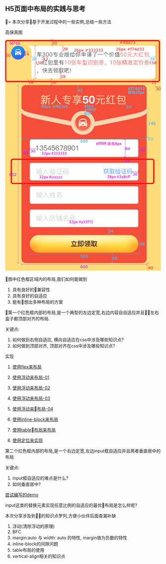 ## H5页面中布局的实践与思考

> 本次分享基于开发过程中的一些实例,总结一些方法


高保真图

<img src="./img-01.png">

图中红色框区域内的布局,我们如何能做到

1. 具有良好的兼容性
2. 具有良好的自适应
3. 能有想出多种布局的方案

第一个红色框内部的布局,是一个典型的左边定宽,右边内容自自适应并且左右盒子都顶部对齐的布局.

关键点:

1. 如何做到右侧自适应, 横向自适应在css中涉及哪些知识点?
2. 如何做到顶部对齐, 顶部对齐在css中涉及哪些知识点?


实现

1. [使用flex来布局](https://jsrun.net/UMXKp)

2. [使用浮动来布局-01](https://jsrun.net/9MXKp)

3. [使用浮动来布局-02](https://jsrun.net/QMXKp)

4. [使用浮动来布局-03](https://jsrun.net/zMXKp)

5. [使用浮动来布局-04](https://jsrun.net/PMXKp)

6. [使用inline-block来布局](https://jsrun.net/EMXKp)

7. [使用table布局来布局](https://jsrun.net/7MXKp)

8. [使用定位来实现](https://jsrun.net/dMXKp)



第二个红色框内部的布局,是一个右边定宽,左边input框自适应并且两者垂直居中的布局

关键点:

1. input框自适应的难点是什么?
2. 如何垂直居中?

[尝试编写的demo](https://jsrun.net/xMXKp)

input这类的替换元素实现任意比例的自适应的最优布局是怎么样呢?


本次分享涉及到的知识点罗列,方便小伙伴后面查漏补缺

1. 浮动(清除浮动的原理)
2. BFC
3. margin:auto 与 width: auto 的特性, margin值为负数的特性
4. inline-block的间隙问题
5. table布局的使用
6. vertical-align相关的知识点